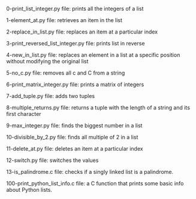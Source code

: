 0-print_list_integer.py file: prints all the integers of a list

1-element_at.py file: retrieves an item in the list

2-replace_in_list.py file: replaces an item at a particular index

3-print_reversed_list_integer.py file: prints list in reverse

4-new_in_list.py file: replaces an element in a list at a specific position without modifying the original list

5-no_c.py file: removes all c and C from a string

6-print_matrix_integer.py file: prints a matrix of integers

7-add_tuple.py file: adds two tuples

8-multiple_returns.py file:  returns a tuple with the length of a string and its first character

9-max_integer.py file: finds the biggest number in a list

10-divisible_by_2.py file: finds all multiple of 2 in a list

11-delete_at.py file: deletes an item at a particular index

12-switch.py file: switches the values

13-is_palindrome.c file: checks if a singly linked list is a palindrome.

100-print_python_list_info.c file: a C function that prints some basic info about Python lists.
